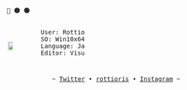 <p align="left"><b><samp>🔴 🟡 🟢</samp></b></p>

<div style="display: flex; align-items: center;">
  <!-- Imagen de perfil -->
  <img src="https://avatars.githubusercontent.com/u/185826827?v=4" width="15%" align="right" />
  
  <!-- Texto en formato terminal -->
  <div style="width: 100px;">
    <pre>
User: Rottioris
SO: Win10x64
Language: Java
Editor: Visual Studio Code
    </pre>
  </div>
</div>

<p align="center">
  <samp> 
     ~
     <a href="https://x.com/rottioris" target="_blank">Twitter</a> &#8226;
     <a href="https://rottioris.site/" target="_blank">rottioris</a> &#8226;
     <a href="https://www.instagram.com/rottioris/" target="_blank">Instagram</a>
     ~
  </samp>
</p>

   
